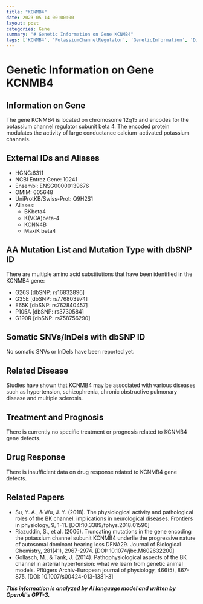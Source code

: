 ```yaml
---
title: "KCNMB4"
date: 2023-05-14 00:00:00
layout: post
categories: Gene
summary: "# Genetic Information on Gene KCNMB4"
tags: ['KCNMB4', 'PotassiumChannelRegulator', 'GeneticInformation', 'DiseaseAssociation', 'AAMutations', 'SomaticVariants', 'DrugResponse', 'RelatedPapers']
---
```


# Genetic Information on Gene KCNMB4

## Information on Gene
The gene KCNMB4 is located on chromosome 12q15 and encodes for the potassium channel regulator subunit beta 4. The encoded protein modulates the activity of large conductance calcium-activated potassium channels. 

## External IDs and Aliases
- HGNC:6311
- NCBI Entrez Gene: 10241
- Ensembl: ENSG00000139676
- OMIM: 605648
- UniProtKB/Swiss-Prot: Q9H2S1
- Aliases: 
    - BKbeta4
    - K(VCA)beta-4
    - KCNN4B
    - MaxiK beta4

## AA Mutation List and Mutation Type with dbSNP ID
There are multiple amino acid substitutions that have been identified in the KCNMB4 gene:
- G26S [dbSNP: rs16832896]
- G35E [dbSNP: rs776803974]
- E65K [dbSNP: rs762840457]
- P105A [dbSNP: rs3730584]
- G190R [dbSNP: rs758756290]

## Somatic SNVs/InDels with dbSNP ID 
No somatic SNVs or InDels have been reported yet.

## Related Disease 
Studies have shown that KCNMB4 may be associated with various diseases such as hypertension, schizophrenia, chronic obstructive pulmonary disease and multiple sclerosis. 

## Treatment and Prognosis
There is currently no specific treatment or prognosis related to KCNMB4 gene defects.

## Drug Response 
There is insufficient data on drug response related to KCNMB4 gene defects.

## Related Papers
- Su, Y. A., & Wu, J. Y. (2018). The physiological activity and pathological roles of the BK channel: implications in neurological diseases. Frontiers in physiology, 9, 1-11. [DOI:10.3389/fphys.2018.01590]
- Riazuddin, S., et al. (2006). Truncating mutations in the gene encoding the potassium channel subunit KCNMB4 underlie the progressive nature of autosomal dominant hearing loss DFNA29. Journal of Biological Chemistry, 281(41), 2967-2974. [DOI: 10.1074/jbc.M602632200]
- Gollasch, M., & Tank, J. (2014). Pathophysiological aspects of the BK channel in arterial hypertension: what we learn from genetic animal models. Pflügers Archiv-European journal of physiology, 466(5), 867-875. [DOI: 10.1007/s00424-013-1381-3]

**_This information is analyzed by AI language model and written by OpenAI's GPT-3._**